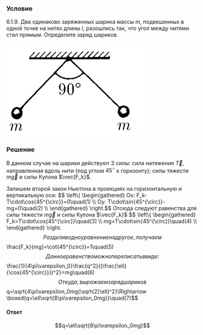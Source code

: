###  Условие 

$6.1.9.$ Два одинаково заряженных шарика массы m, подвешенных в одной точке на нитях длины $l$, разошлись так, что угол между нитями стал прямым. Определите заряд шариков. 

![ К задаче $6.1.9$ |360x242, 27%](../../img/6.1.9/statement.png)

### Решение

В данном случае на шарики действуют 3 силы: сила натяжения $\vec{T}$, направленная вдоль нити (под углом $45^{\circ}$ к горизонту); силы тяжести $m\vec{g}$ и силы Кулона $\vec{F_k}$. 

Запишем второй закон Ньютона в проекциях на горизонтальную и вертикальную оси: $$ \left\\{ \begin{gathered} Ox: F_k-T\cdot\cos{45^{\circ}}=0\quad(1) \\\ Oy: T\cdot\sin{45^{\circ}}-mg=0\quad(2) \\\ \end{gathered} \right.$$ Отсюда следуют равенства для силы тяжести $m\vec{g}$ и силы Кулона $\vec{F_k}$ $$ \left\\{ \begin{gathered} F_k=T\cdot\cos{45^{\circ}}\quad(3) \\\ mg=T\cdot\sin{45^{\circ}}\quad(4) \\\ \end{gathered} \right.$$ Разделив одно уравнение на другое, получаем $$\frac{F_k}{mg}=\cot{45^{\circ}}=1\quad(5)$$ Данное равенство можно переписать в виде: $$\frac{1}{4\pi\varepsilon_0}\frac{q^2}{(\frac{\ell}{\cos{45^{\circ}}})^2}=mg\quad(6)$$ Откуда, выражаем заряд шариков $$q=\sqrt{4\pi\varepsilon_0mg(\sqrt{2}\ell)^2}\Rightarrow \boxed{q=\ell\sqrt{8\pi\varepsilon_0mg}}\quad(7)$$ 

#### Ответ

$$q=\ell\sqrt{8\pi\varepsilon_0mg}$$ 
